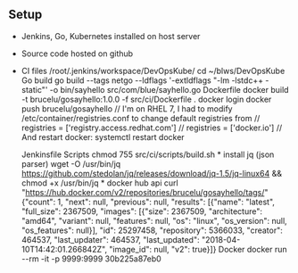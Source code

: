 ## Setup

* Jenkins, Go, Kubernetes installed on host server

* Source code hosted on github

* CI files
    /root/.jenkins/workspace/DevOpsKube/
    cd ~/blws/DevOpsKube
    Go build
        go build --tags netgo --ldflags '-extldflags "-lm -lstdc++ -static"' -o bin/sayhello src/com/blue/sayhello.go
    Dockerfile
        docker build -t brucelu/gosayhello:1.0.0 -f src/ci/Dockerfile .
        docker login
        docker push brucelu/gosayhello
        // I'm on RHEL 7, I had to modify /etc/container/registries.conf to change default registries from 
        // registries = ['registry.access.redhat.com']
        // registries = ['docker.io']
        // And restart docker: systemctl restart docker

    Jenkinsfile
    Scripts
        chmod 755 src/ci/scripts/build.sh
        * install jq (json parser)
            wget -O /usr/bin/jq https://github.com/stedolan/jq/releases/download/jq-1.5/jq-linux64 && chmod +x /usr/bin/jq
        * docker hub api
            curl "https://hub.docker.com/v2/repositories/brucelu/gosayhello/tags/"
                {"count": 1, "next": null, "previous": null, "results": [{"name": "latest", "full_size": 2367509, "images": [{"size": 2367509, "architecture": "amd64", "variant": null, "features": null, "os": "linux", "os_version": null, "os_features": null}], "id": 25297458, "repository": 5366033, "creator": 464537, "last_updater": 464537, "last_updated": "2018-04-10T14:42:01.266842Z", "image_id": null, "v2": true}]}
    Docker
        docker run --rm -it -p 9999:9999 30b225a87eb0



